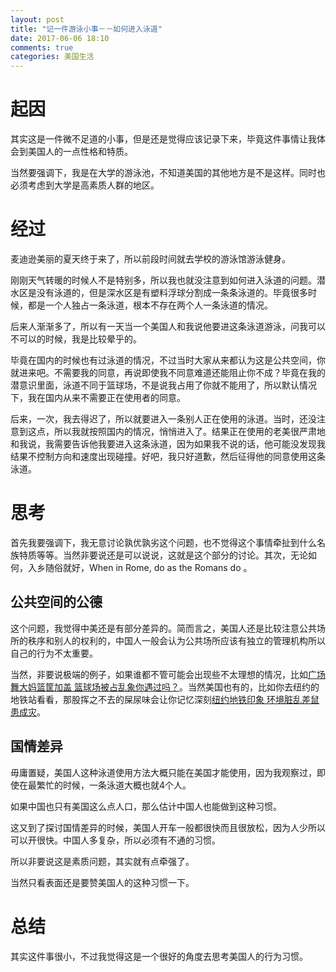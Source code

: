 ```yaml
---
layout: post
title: "记一件游泳小事－－如何进入泳道"
date: 2017-06-06 18:10
comments: true
categories: 美国生活
---
```


# 起因

其实这是一件微不足道的小事，但是还是觉得应该记录下来，毕竟这件事情让我体会到美国人的一点性格和特质。

当然要强调下，我是在大学的游泳池，不知道美国的其他地方是不是这样。同时也必须考虑到大学是高素质人群的地区。

<!--more-->

# 经过

麦迪逊美丽的夏天终于来了，所以前段时间就去学校的游泳馆游泳健身。

刚刚天气转暖的时候人不是特别多，所以我也就没注意到如何进入泳道的问题。潜水区是没有泳道的，但是深水区是有塑料浮球分割成一条条泳道的。毕竟很多时候，都是一个人独占一条泳道，根本不存在两个人一条泳道的情况。

后来人渐渐多了，所以有一天当一个美国人和我说他要进这条泳道游泳，问我可以不可以的时候，我是比较晕乎的。

毕竟在国内的时候也有过泳道的情况，不过当时大家从来都认为这是公共空间，你就进来吧。不需要我的同意，再说即使我不同意难道还能阻止你不成？毕竟在我的潜意识里面，泳道不同于篮球场，不是说我占用了你就不能用了，所以默认情况下，我在国内从来不需要正在使用者的同意。

后来，一次，我去得迟了，所以就要进入一条别人正在使用的泳道。当时，还没注意到这点，所以我就按照国内的情况，悄悄进入了。结果正在使用的老美很严肃地和我说，我需要告诉他我要进入这条泳道，因为如果我不说的话，他可能没发现我结果不控制方向和速度出现碰撞。好吧，我只好道歉，然后征得他的同意使用这条泳道。

# 思考

首先我要强调下，我无意讨论孰优孰劣这个问题，也不觉得这个事情牵扯到什么名族特质等等。当然非要说还是可以说说，这就是这个部分的讨论。其次，无论如何，入乡随俗就好，When in Rome, do as the Romans do 。

## 公共空间的公德

这个问题，我觉得中美还是有部分差异的。简而言之，美国人还是比较注意公共场所的秩序和别人的权利的，中国人一般会认为公共场所应该有独立的管理机构所以自己的行为不太重要。

当然，非要说极端的例子，如果谁都不管可能会出现些不太理想的情况，比如[广场舞大妈篮筐加盖 篮球场被占乱象你遇过吗？](http://cbachina.sports.sohu.com/20170605/n495675920.shtml)。当然美国也有的，比如你去纽约的地铁站看看，那股挥之不去的屎尿味会让你记忆深刻[纽约地铁印象 环境脏乱差鼠患成灾](https://baijiahao.baidu.com/po/feed/share?wfr=spider&for=pc&context=%7B%22sourceFrom%22%3A%22bjh%22%2C%22nid%22%3A%22news_3232708206790583073%22%7D)。


## 国情差异

毋庸置疑，美国人这种泳道使用方法大概只能在美国才能使用，因为我观察过，即使在最繁忙的时候，一条泳道大概也就4个人。

如果中国也只有美国这么点人口，那么估计中国人也能做到这种习惯。

这又到了探讨国情差异的时候，美国人开车一般都很快而且很放松，因为人少所以可以开很快。中国人多复杂，所以必须有不通的习惯。

所以非要说这是素质问题，其实就有点牵强了。

当然只看表面还是要赞美国人的这种习惯一下。

# 总结

其实这件事很小，不过我觉得这是一个很好的角度去思考美国人的行为习惯。
